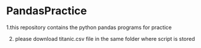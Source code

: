 # PandasPractice
1.this repository contains the python pandas programs for practice

2. please download titanic.csv file in the same folder where script is stored
